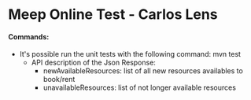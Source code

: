 # Meep Online Test - Carlos Lens

#### Commands:

- It's possible run the unit tests with the following command: mvn test
    - API description of the Json Response:
        - newAvailableResources: list of all new resources availables to book/rent
        - unavailableResources: list of not longer available resources